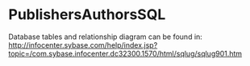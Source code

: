 # PublishersAuthorsSQL

Database tables and relationship diagram can be found in:
http://infocenter.sybase.com/help/index.jsp?topic=/com.sybase.infocenter.dc32300.1570/html/sqlug/sqlug901.htm 
